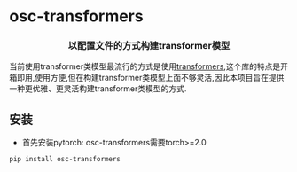 # osc-transformers

<h3 align="center">
    <p>以配置文件的方式构建transformer模型</p>
</h3>

当前使用transformer类模型最流行的方式是使用[transformers](https://github.com/huggingface/transformers),这个库的特点是开箱即用,使用方便,但在构建transformer类模型上面不够灵活,因此本项目旨在提供一种更优雅、更灵活构建transformer类模型的方式.



## 安装

- 首先安装pytorch: osc-transformers需要torch>=2.0

```shell
pip install osc-transformers
```
